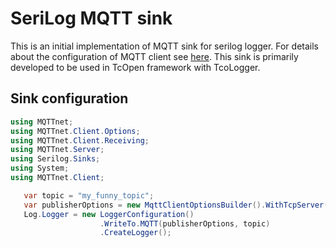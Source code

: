 # SeriLog MQTT sink

This is an initial implementation of MQTT sink for serilog logger.
For details about the configuration of MQTT client see [here](https://github.com/chkr1011/MQTTnet/wiki/Client).
This sink is primarily developed to be used in TcOpen framework with TcoLogger.

## Sink configuration

~~~C#
using MQTTnet;
using MQTTnet.Client.Options;
using MQTTnet.Client.Receiving;
using MQTTnet.Server;
using Serilog.Sinks;
using System;
using MQTTnet.Client;

   var topic = "my_funny_topic";
   var publisherOptions = new MqttClientOptionsBuilder().WithTcpServer("broker.emqx.io").Build();
   Log.Logger = new LoggerConfiguration()
                    .WriteTo.MQTT(publisherOptions, topic)
                    .CreateLogger();                    
~~~


